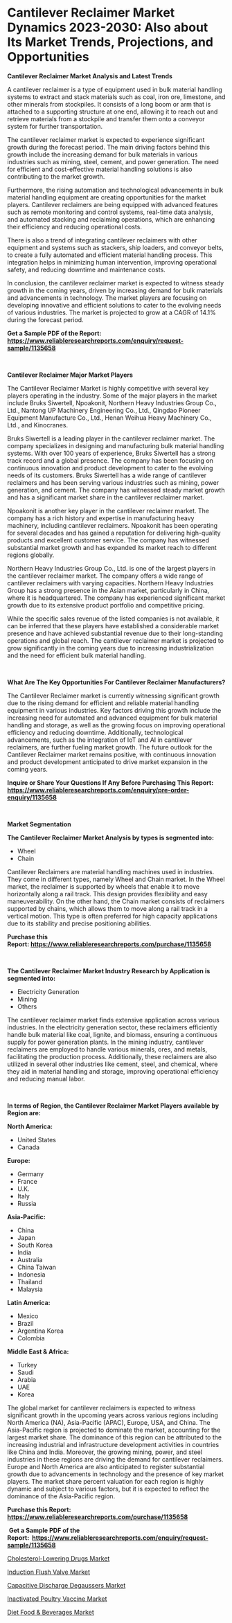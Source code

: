 <p><h1>Cantilever Reclaimer Market Dynamics 2023-2030: Also about Its Market Trends, Projections, and Opportunities</h1></p><p><strong>Cantilever Reclaimer Market Analysis and Latest Trends</strong></p>
<p><p>A cantilever reclaimer is a type of equipment used in bulk material handling systems to extract and stack materials such as coal, iron ore, limestone, and other minerals from stockpiles. It consists of a long boom or arm that is attached to a supporting structure at one end, allowing it to reach out and retrieve materials from a stockpile and transfer them onto a conveyor system for further transportation.</p><p>The cantilever reclaimer market is expected to experience significant growth during the forecast period. The main driving factors behind this growth include the increasing demand for bulk materials in various industries such as mining, steel, cement, and power generation. The need for efficient and cost-effective material handling solutions is also contributing to the market growth.</p><p>Furthermore, the rising automation and technological advancements in bulk material handling equipment are creating opportunities for the market players. Cantilever reclaimers are being equipped with advanced features such as remote monitoring and control systems, real-time data analysis, and automated stacking and reclaiming operations, which are enhancing their efficiency and reducing operational costs.</p><p>There is also a trend of integrating cantilever reclaimers with other equipment and systems such as stackers, ship loaders, and conveyor belts, to create a fully automated and efficient material handling process. This integration helps in minimizing human intervention, improving operational safety, and reducing downtime and maintenance costs.</p><p>In conclusion, the cantilever reclaimer market is expected to witness steady growth in the coming years, driven by increasing demand for bulk materials and advancements in technology. The market players are focusing on developing innovative and efficient solutions to cater to the evolving needs of various industries. The market is projected to grow at a CAGR of 14.1% during the forecast period.</p></p>
<p><strong>Get a Sample PDF of the Report:&nbsp; <a href="https://www.reliableresearchreports.com/enquiry/request-sample/1135658">https://www.reliableresearchreports.com/enquiry/request-sample/1135658</a></strong></p>
<p>&nbsp;</p>
<p><strong>Cantilever Reclaimer Major Market Players</strong></p>
<p><p>The Cantilever Reclaimer Market is highly competitive with several key players operating in the industry. Some of the major players in the market include Bruks Siwertell, Npoakonit, Northern Heavy Industries Group Co., Ltd., Nantong UP Machinery Engineering Co., Ltd., Qingdao Pioneer Equipment Manufacture Co., Ltd., Henan Weihua Heavy Machinery Co., Ltd., and Kinocranes.</p><p>Bruks Siwertell is a leading player in the cantilever reclaimer market. The company specializes in designing and manufacturing bulk material handling systems. With over 100 years of experience, Bruks Siwertell has a strong track record and a global presence. The company has been focusing on continuous innovation and product development to cater to the evolving needs of its customers. Bruks Siwertell has a wide range of cantilever reclaimers and has been serving various industries such as mining, power generation, and cement. The company has witnessed steady market growth and has a significant market share in the cantilever reclaimer market.</p><p>Npoakonit is another key player in the cantilever reclaimer market. The company has a rich history and expertise in manufacturing heavy machinery, including cantilever reclaimers. Npoakonit has been operating for several decades and has gained a reputation for delivering high-quality products and excellent customer service. The company has witnessed substantial market growth and has expanded its market reach to different regions globally.</p><p>Northern Heavy Industries Group Co., Ltd. is one of the largest players in the cantilever reclaimer market. The company offers a wide range of cantilever reclaimers with varying capacities. Northern Heavy Industries Group has a strong presence in the Asian market, particularly in China, where it is headquartered. The company has experienced significant market growth due to its extensive product portfolio and competitive pricing.</p><p>While the specific sales revenue of the listed companies is not available, it can be inferred that these players have established a considerable market presence and have achieved substantial revenue due to their long-standing operations and global reach. The cantilever reclaimer market is projected to grow significantly in the coming years due to increasing industrialization and the need for efficient bulk material handling.</p></p>
<p>&nbsp;</p>
<p><strong>What Are The Key Opportunities For Cantilever Reclaimer Manufacturers?</strong></p>
<p><p>The Cantilever Reclaimer market is currently witnessing significant growth due to the rising demand for efficient and reliable material handling equipment in various industries. Key factors driving this growth include the increasing need for automated and advanced equipment for bulk material handling and storage, as well as the growing focus on improving operational efficiency and reducing downtime. Additionally, technological advancements, such as the integration of IoT and AI in cantilever reclaimers, are further fueling market growth. The future outlook for the Cantilever Reclaimer market remains positive, with continuous innovation and product development anticipated to drive market expansion in the coming years.</p></p>
<p><strong>Inquire or Share Your Questions If Any Before Purchasing This Report: <a href="https://www.reliableresearchreports.com/enquiry/pre-order-enquiry/1135658">https://www.reliableresearchreports.com/enquiry/pre-order-enquiry/1135658</a></strong></p>
<p>&nbsp;</p>
<p><strong>Market Segmentation</strong></p>
<p><strong>The Cantilever Reclaimer Market Analysis by types is segmented into:</strong></p>
<p><ul><li>Wheel</li><li>Chain</li></ul></p>
<p><p>Cantilever Reclaimers are material handling machines used in industries. They come in different types, namely Wheel and Chain market. In the Wheel market, the reclaimer is supported by wheels that enable it to move horizontally along a rail track. This design provides flexibility and easy maneuverability. On the other hand, the Chain market consists of reclaimers supported by chains, which allows them to move along a rail track in a vertical motion. This type is often preferred for high capacity applications due to its stability and precise positioning abilities.</p></p>
<p><strong>Purchase this Report:&nbsp;<a href="https://www.reliableresearchreports.com/purchase/1135658">https://www.reliableresearchreports.com/purchase/1135658</a></strong></p>
<p>&nbsp;</p>
<p><strong>The Cantilever Reclaimer Market Industry Research by Application is segmented into:</strong></p>
<p><ul><li>Electricity Generation</li><li>Mining</li><li>Others</li></ul></p>
<p><p>The cantilever reclaimer market finds extensive application across various industries. In the electricity generation sector, these reclaimers efficiently handle bulk material like coal, lignite, and biomass, ensuring a continuous supply for power generation plants. In the mining industry, cantilever reclaimers are employed to handle various minerals, ores, and metals, facilitating the production process. Additionally, these reclaimers are also utilized in several other industries like cement, steel, and chemical, where they aid in material handling and storage, improving operational efficiency and reducing manual labor.</p></p>
<p>&nbsp;</p>
<p><strong>In terms of Region, the Cantilever Reclaimer Market Players available by Region are:</strong></p>
<p>
    <p> <strong> North America: </strong>
        <ul>
            <li>United States</li>
            <li>Canada</li>
        </ul>
        </p> 
    <p> <strong> Europe: </strong>
        <ul>
            <li>Germany</li>
            <li>France</li>
            <li>U.K.</li>
            <li>Italy</li>
            <li>Russia</li>
        </ul>
        </p> 
    <p> <strong> Asia-Pacific: </strong>
        <ul>
            <li>China</li>
            <li>Japan</li>
            <li>South Korea</li>
            <li>India</li>
            <li>Australia</li>
            <li>China Taiwan</li>
            <li>Indonesia</li>
            <li>Thailand</li>
            <li>Malaysia</li>
        </ul>
        </p> 
    <p> <strong> Latin America: </strong>
        <ul>
            <li>Mexico</li>
            <li>Brazil</li>
            <li>Argentina Korea</li>
            <li>Colombia</li>
        </ul>
        </p> 
    <p> <strong> Middle East & Africa: </strong>
        <ul>
            <li>Turkey</li>
            <li>Saudi</li>
            <li>Arabia</li>
            <li>UAE</li>
            <li>Korea</li>
        </ul>
    </p>
    </p>
<p><p>The global market for cantilever reclaimers is expected to witness significant growth in the upcoming years across various regions including North America (NA), Asia-Pacific (APAC), Europe, USA, and China. The Asia-Pacific region is projected to dominate the market, accounting for the largest market share. The dominance of this region can be attributed to the increasing industrial and infrastructure development activities in countries like China and India. Moreover, the growing mining, power, and steel industries in these regions are driving the demand for cantilever reclaimers. Europe and North America are also anticipated to register substantial growth due to advancements in technology and the presence of key market players. The market share percent valuation for each region is highly dynamic and subject to various factors, but it is expected to reflect the dominance of the Asia-Pacific region.</p></p>
<p><strong>Purchase this Report: <a href="https://www.reliableresearchreports.com/purchase/1135658">https://www.reliableresearchreports.com/purchase/1135658</a></strong></p>
<p>&nbsp;<strong>Get a Sample PDF of the Report:&nbsp;&nbsp;<a href="https://www.reliableresearchreports.com/enquiry/request-sample/1135658">https://www.reliableresearchreports.com/enquiry/request-sample/1135658</a></strong></p>
<p><strong></strong></p>
<p><p><a href="https://medium.com/@vallieemard78/cholesterol-lowering-drugs-market-exploring-market-share-market-trends-and-future-growth-c98d0da867d4">Cholesterol-Lowering Drugs Market</a></p><p><a href="https://github.com/rahu1501/Market-Research-Report-List-1/blob/main/induction-flush-valve-market.md">Induction Flush Valve Market</a></p><p><a href="https://www.linkedin.com/pulse/capacitive-discharge-degaussers-market-research-report-unlocks/">Capacitive Discharge Degaussers Market</a></p><p><a href="https://github.com/rahu1502/Market-Research-Report-List-1/blob/main/inactivated-poultry-vaccine-market.md">Inactivated Poultry Vaccine Market</a></p><p><a href="https://medium.com/@marcoshoppe2023/diet-food-amp-beverages-market-insight-market-trends-growth-forecasted-from-2023-to-2030-afcd237da05e">Diet Food & Beverages Market</a></p></p>